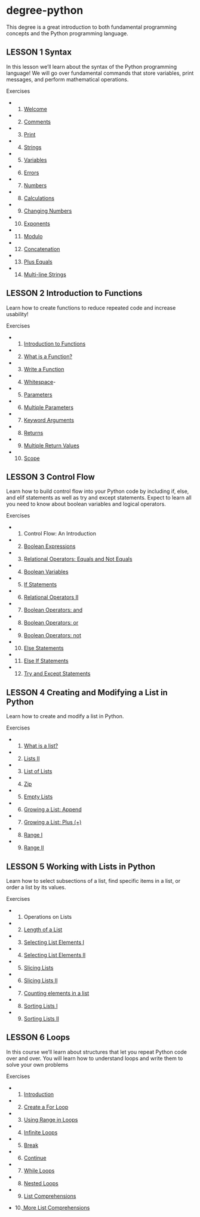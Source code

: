 # degree-python
This degree is a great introduction to both fundamental programming concepts and the Python programming language.

## LESSON 1 Syntax

In this lesson we’ll learn about the syntax of the Python programming language! We will go over fundamental commands that store variables, print messages, and perform mathematical operations.

Exercises

- 1. [Welcome](./Lesson1_Syntax/1-welcome.py)

- 2. [Comments](./Lesson1_Syntax/2-comments.py)

- 3. [Print](./Lesson1_Syntax/3-print.py)

- 4. [Strings](./Lesson1_Syntax/4-string.py)

- 5. [Variables](./Lesson1_Syntax/5-variables.py)

- 6. [Errors](./Lesson1_Syntax/6-errors.py)

- 7. [Numbers](./Lesson1_Syntax/7-numbers.py)

- 8. [Calculations](./Lesson1_Syntax/8-calculations.py)

- 9. [Changing Numbers](./Lesson1_Syntax/9-changing-numbers.py)

- 10. [Exponents](./Lesson1_Syntax/10-exponents.py)

- 11. [Modulo](./Lesson1_Syntax/11-modulo.py)

- 12. [Concatenation](./Lesson1_Syntax/12-concadenation.py)

- 13. [Plus Equals](./Lesson1_Syntax/13-plus_equals.py)

- 14. [Multi-line Strings](./Lesson1_Syntax/14-multi_line_strings.py)


## LESSON 2 Introduction to Functions

Learn how to create functions to reduce repeated code and increase usability!

Exercises

- 1. [Introduction to Functions](./Lesson2_Functions/1-introduction_func.py)

- 2. [What is a Function?](./Lesson2_Functions/2-function.py)

- 3. [Write a Function](./Lesson2_Functions/3-write_function.py)

- 4. [Whitespace](./Lesson2_Functions/4-whitespace.py)- 

- 5. [Parameters](./Lesson2_Functions/5-parameters.py)

- 6. [Multiple Parameters](./Lesson2_Functions/6-multiple_parameters.py)

- 7. [Keyword Arguments](./Lesson2_Functions/7-keyword_arguments.py)

- 8. [Returns](./Lesson2_Functions/8-return.py)

- 9. [Multiple Return Values](./Lesson2_Functions/9-multiple_return_values.py)

- 10. [Scope](./Lesson2_Functions/90-scope.py)


## LESSON 3 Control Flow

Learn how to build control flow into your Python code by including if, else, and elif statements as well as try and except statements. Expect to learn all you need to know about boolean variables and logical operators.

Exercises

- 1. Control Flow: An Introduction

- 2. [Boolean Expressions](./Lesson3_ControlFlow/1-booleanExpressions.py)

- 3. [Relational Operators: Equals and Not Equals](./Lesson3_ControlFlow/2-RelationalOperators.py)

- 4. [Boolean Variables](./Lesson3_ControlFlow/3-booleanVariables.py)

- 5. [If Statements](./Lesson3_ControlFlow/4-IfStatements.py)

- 6. [Relational Operators II](./Lesson3_ControlFlow/5-RelationalOperators.py)

- 7. [Boolean Operators: and](./Lesson3_ControlFlow/6-OperatorsAnd.py)

- 8. [Boolean Operators: or](./Lesson3_ControlFlow/7-OperatorsOr.py)

- 9. [Boolean Operators: not](./Lesson3_ControlFlow/8-OperatorsNot.py)

- 10. [Else Statements](./Lesson3_ControlFlow/9-ElseStatements.py)

- 11. [Else If Statements](./Lesson3_ControlFlow/10-ElseIfStatements.py)

- 12. [Try and Except Statements](./Lesson3_ControlFlow/11-ExceptStatements.py)


## LESSON 4 Creating and Modifying a List in Python

Learn how to create and modify a list in Python.

Exercises

- 1. [What is a list?](./Lesson4_ListinPython/1-aList.py)

- 2. [Lists II](./Lesson4_ListinPython/2-ListTwo.py)

- 3. [List of Lists](./Lesson4_ListinPython/3-ListofLists.py)

- 4. [Zip](./Lesson4_ListinPython/4-Zip.py)

- 5. [Empty Lists](./Lesson4_ListinPython/5-EmptyLists.py)

- 6. [Growing a List: Append](./Lesson4_ListinPython/6-ListAppend.py)

- 7. [Growing a List: Plus (+)](./Lesson4_ListinPython/7-ListPlus.py)

- 8. [Range I](./Lesson4_ListinPython/8-RangeOne.py)

- 9. [Range II](./Lesson4_ListinPython/9-RangeTwo.py)



## LESSON 5 Working with Lists in Python

Learn how to select subsections of a list, find specific items in a list, or order a list by its values.

Exercises

- 1. Operations on Lists

- 2. [Length of a List](./Lesson5_WorkingWithLists/2-LengthOfList.py)

- 3. [Selecting List Elements I](./Lesson5_WorkingWithLists/3-ListElementsOne.py)

- 4. [Selecting List Elements II](./Lesson5_WorkingWithLists/4-ListElementsTwo.py)

- 5. [Slicing Lists](./Lesson5_WorkingWithLists/5-SlicingLists.py)

- 6. [Slicing Lists II](./Lesson5_WorkingWithLists/6-SlicingListsTwo.py)

- 7. [Counting elements in a list](./Lesson5_WorkingWithLists/7-CountingElements.py)

- 8. [Sorting Lists I](./Lesson5_WorkingWithLists/8-SortingLists.py)

- 9. [Sorting Lists II](./Lesson5_WorkingWithLists/9-SortingListsTwo.py)


## LESSON 6 Loops

In this course we’ll learn about structures that let you repeat Python code over and over. You will learn how to understand loops and write them to solve your own problems

Exercises

- 1. [Introduction](./Lesson6_Loops/1-Introduction.py)

- 2. [Create a For Loop](./Lesson6_Loops/2-CreateForLoop.py)

- 3. [Using Range in Loops](./Lesson6_Loops/3-UsingRangeLoops.py)

- 4. [Infinite Loops](./Lesson6_Loops/4-InfiniteLoops.py)

- 5. [Break](./Lesson6_Loops/5-Break.py)

- 6. [Continue](./Lesson6_Loops/6-Continue.py)

- 7. [While Loops](./Lesson6_Loops/7-WhileLoops.py)

- 8. [Nested Loops](./Lesson6_Loops/8-NestedLoops.py)

- 9. [List Comprehensions](./Lesson6_Loops/9-ListComprehensions.py)

- 10.[ More List Comprehensions](./Lesson6_Loops/10-MoreListComprehensions.py)